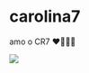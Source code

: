 # carolina7
  amo o CR7 ❤️‍🔥🇵🇹



![](https://media.tenor.com/LsYPAE9JiP8AAAAd/rolando-ronaldo.gif)
